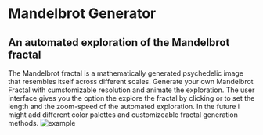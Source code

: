 # Mandelbrot Generator
## An automated exploration of the Mandelbrot fractal
The Mandelbrot fractal is a mathematically generated psychedelic image that resembles itself across different scales. Generate your own Mandelbrot Fractal with cumstomizable resolution and animate the exploration. The user interface gives you the option the explore the fractal by clicking or to set the length and the zoom-speed of the automated exploration. In the future i might add different color palettes and customizeable fractal generation methods.
![example](raw.githubusercontent.com/wmahler/Mandelbrot/main/screenshots/screenshot.png)
